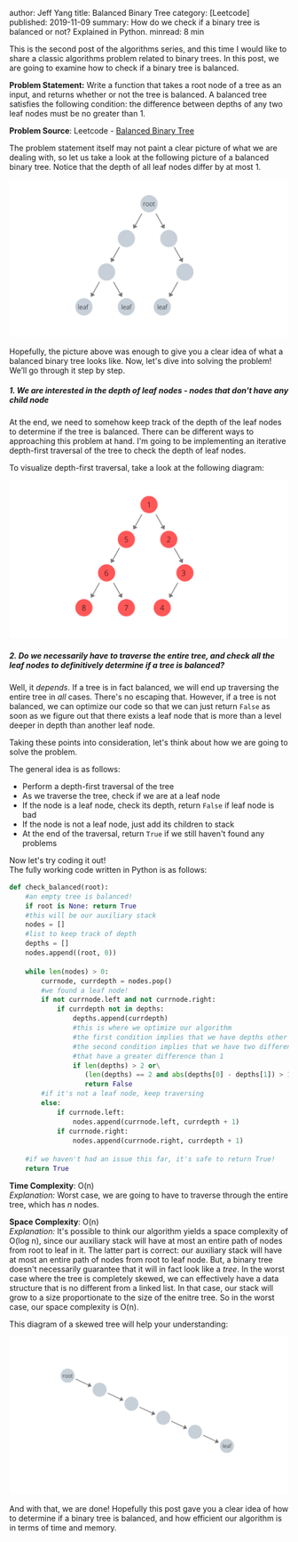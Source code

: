 author: Jeff Yang
title: Balanced Binary Tree
category: [Leetcode]
published: 2019-11-09
summary: How do we check if a binary tree is balanced or not? Explained in Python.
minread: 8 min

This is the second post of the algorithms series, and this time I would like to share a classic algorithms problem related to binary trees. In this post, we are going to examine how to check if a binary tree is balanced.  

**Problem Statement:** Write a function that takes a root node of a tree as an input, and returns whether or not the tree is balanced. A balanced tree satisfies the following condition: the difference between depths of any two leaf nodes must be no greater than 1.  

**Problem Source**: Leetcode - [Balanced Binary Tree](https://leetcode.com/problems/balanced-binary-tree/)  

The problem statement itself may not paint a clear picture of what we are dealing with, so let us take a look at the following picture of a balanced binary tree. Notice that the depth of all leaf nodes differ by at most 1. 

![A diagram that represents a binary tree with a root node at the top.](../../static/upload/root.png#fluid)

Hopefully, the picture above was enough to give you a clear idea of what a balanced binary tree looks like. Now, let's dive into solving the problem! We’ll go through it step by step.  

##### 1. We are interested in the *depth* of leaf nodes - nodes that don't have any child node

At the end, we need to somehow keep track of the depth of the leaf nodes to determine if the tree is balanced. There can be different ways to approaching this problem at hand. I'm going to be implementing an iterative depth-first traversal of the tree to check the depth of leaf nodes.  

To visualize depth-first traversal, take a look at the following diagram:

![A diagram that illustrates a depth-first traversal of a binary tree.](../../static/upload/root2.png#fluid)

##### 2. Do we necessarily have to traverse the *entire* tree, and check *all* the leaf nodes to definitively determine if a tree is balanced?  

Well, it *depends*. If a tree is in fact balanced, we will end up traversing the entire tree in *all* cases. There's no escaping that. However, if a tree is not balanced, we can optimize our code so that we can just return `False` as soon as we figure out that there exists a leaf node that is more than a level deeper in depth than another leaf node.  

Taking these points into consideration, let's think about how we are going to solve the problem. 

The general idea is as follows:

* Perform a depth-first traversal of the tree
* As we traverse the tree, check if we are at a leaf node
* If the node is a leaf node, check its depth, return `False` if leaf node is bad
* If the node is not a leaf node, just add its children to stack
* At the end of the traversal, return `True` if we still haven't found any problems<br>

Now let's try coding it out!  
The fully working code written in Python is as follows:
```python
def check_balanced(root):
    #an empty tree is balanced!
    if root is None: return True
    #this will be our auxiliary stack
    nodes = []
    #list to keep track of depth
    depths = []
    nodes.append((root, 0))

    while len(nodes) > 0:
        currnode, currdepth = nodes.pop()
        #we found a leaf node!
        if not currnode.left and not currnode.right:
            if currdepth not in depths: 
                depths.append(currdepth)
                #this is where we optimize our algorithm
                #the first condition implies that we have depths other than 1 or 0
                #the second condition implies that we have two different depths
                #that have a greater difference than 1
                if len(depths) > 2 or\
                   (len(depths) == 2 and abs(depths[0] - depths[1]) > 1):
                   return False
        #if it's not a leaf node, keep traversing 
        else:
            if currnode.left: 
                nodes.append(currnode.left, currdepth + 1)
            if currnode.right: 
                nodes.append(currnode.right, currdepth + 1)

    #if we haven't had an issue this far, it's safe to return True!
    return True
```

**Time Complexity**: O(n)  
*Explanation:* Worst case, we are going to have to traverse through the entire tree, which has *n* nodes.    

**Space Complexity**: O(n)  
*Explanation:* It's possible to think our algorithm yields a space complexity of O(log n), since our auxiliary stack will have at most an entire path of nodes from root to leaf in it. The latter part is correct: our auxiliary stack will have at most an entire path of nodes from root to leaf node. But, a binary tree doesn't necessarily guarantee that it will in fact look like a *tree*. In the worst case where the tree is completely skewed, we can effectively have a data structure that is no different from a linked list. In that case, our stack will grow to a size proportionate to the size of the enitre tree. So in the worst case, our space complexity is O(n).  

This diagram of a skewed tree will help your understanding:  

![A diagram that represents a skewed tree.](../../static/upload/root3.png#fluid)

And with that, we are done! Hopefully this post gave you a clear idea of how to determine if a binary tree is balanced, and how efficient our algorithm is in terms of time and memory. 
